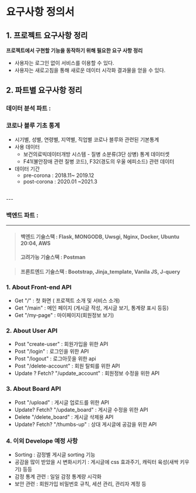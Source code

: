 # 요구사항 정의서

## 1. 프로젝트 요구사항 정리

**프로젝트에서 구현할 기능을 동작하기 위해 필요한 요구 사항 정리**

- 사용자는 로그인 없이 서비스를 이용할 수 있다.
- 사용자는 새로고침을 통해 새로운 데이터 시각화 결과물을 얻을 수 있다.

## 2. 파트별 요구사항 정리

### 데이터 분석 파트 :

### 코로나 블루 기초 통계

- 시기별, 성별, 연령별, 지역별, 직업별 코로나 블루와 관련된 기본통계
- 사용 데이터
    - 보건의료빅데이터개방 시스템 - 질병 소분류(3단 상병) 통계 데이터셋
    - F41(불안장애 관련 질병 코드), F32(경도의 우울 에피소드) 관련 데이터 
- 데이터 기간
    - pre-corona : 2018.11~ 2019.12
    - post-corona : 2020.01 ~2021.3

<br>
---
<br>

### 백엔드 파트 :

---

> #### 백엔드 기술스택 : Flask, MONGODB, Uwsgi, Nginx, Docker, Ubuntu 20:04, AWS
>
> #### 고려가능 기술스택 : Postman

> #### 프론트엔드 기술스택 : Bootstrap, Jinja_template, Vanila JS, J-query

### 1. About Front-end API

- Get "/" : 첫 화면 ( 프로젝트 소개 및 서비스 소개)
- Get "/main" : 메인 페이지 (게시글 작성, 게시글 보기, 통계량 표시 등등)
- Get "/my-page" : 마이페이지(회원정보 보기)

### 2. About User API

- Post "create-user" : 회원가입을 위한 API
- Post "/login" : 로그인을 위한 API
- Post "/logout" : 로그아웃을 위한 api
- Post "/delete-account" : 회원 탈퇴를 위한 API
- Update ? Fetch? "/update_account" : 회원정보 수정을 위한 API

### 3. About Board API

- Post "/upload" : 게시글 업로드를 위한 API
- Update? Fetch? "/update_board" : 게시글 수정을 위한 API
- Delete "/delete_board" : 게시글 삭제용 API
- Update? Fetch? "/thumbs-up" : 상대 게시글에 공감을 위한 API

### 4. 이외 Develope 예정 사항

- Sorting : 감정별 게시글 sorting 기능
- 공감을 많이 받았을 시 변화시키기 : 게시글에 css 효과주기, 캐릭터 육성(새싹 키우기) 등등
- 감정 통계 관련 : 일일 감정 통계량 시각화
- 보안 관련 : 회원가입 비밀번호 규칙, 세션 관리, 관리자 계정 등

###

###
